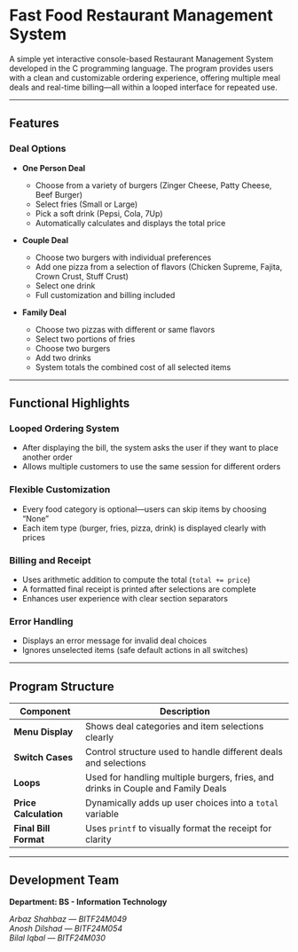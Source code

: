 # Fast Food Restaurant Management System

A simple yet interactive console-based Restaurant Management System developed in the C programming language. The program provides users with a clean and customizable ordering experience, offering multiple meal deals and real-time billing—all within a looped interface for repeated use.

---

## Features

### Deal Options

- **One Person Deal**
  - Choose from a variety of burgers (Zinger Cheese, Patty Cheese, Beef Burger)
  - Select fries (Small or Large)
  - Pick a soft drink (Pepsi, Cola, 7Up)
  - Automatically calculates and displays the total price

- **Couple Deal**
  - Choose two burgers with individual preferences
  - Add one pizza from a selection of flavors (Chicken Supreme, Fajita, Crown Crust, Stuff Crust)
  - Select one drink
  - Full customization and billing included

- **Family Deal**
  - Choose two pizzas with different or same flavors
  - Select two portions of fries
  - Choose two burgers
  - Add two drinks
  - System totals the combined cost of all selected items

---

## Functional Highlights

### Looped Ordering System

- After displaying the bill, the system asks the user if they want to place another order
- Allows multiple customers to use the same session for different orders

### Flexible Customization

- Every food category is optional—users can skip items by choosing “None”
- Each item type (burger, fries, pizza, drink) is displayed clearly with prices

### Billing and Receipt

- Uses arithmetic addition to compute the total (`total += price`)
- A formatted final receipt is printed after selections are complete
- Enhances user experience with clear section separators

### Error Handling

- Displays an error message for invalid deal choices
- Ignores unselected items (safe default actions in all switches)

---

## Program Structure

| Component         | Description                                                                 |
|------------------|-----------------------------------------------------------------------------|
| **Menu Display**  | Shows deal categories and item selections clearly                          |
| **Switch Cases**  | Control structure used to handle different deals and selections            |
| **Loops**         | Used for handling multiple burgers, fries, and drinks in Couple and Family Deals |
| **Price Calculation** | Dynamically adds up user choices into a `total` variable               |
| **Final Bill Format** | Uses `printf` to visually format the receipt for clarity               |

---

## Development Team  
**Department: BS - Information Technology**

*Arbaz Shahbaz — BITF24M049*  
*Anosh Dilshad — BITF24M054*  
*Bilal Iqbal — BITF24M030*

